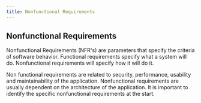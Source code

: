```yaml
---
title: Nonfunctional Requirements
---
```

## Nonfunctional Requirements

Nonfunctional Requirements (NFR's) are parameters that specify the criteria of software behavior. Functional requirements specify what a system will do. Nonfunctional requirements will specify how it will do it.

Non functional requirements are  related to security, performance, usability and maintainability of the application. Nonfunctional requirements are usually dependent on the architecture of the application. It is important to identify the specific nonfunctional requirements at the start.



